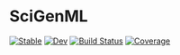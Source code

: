 # SciGenML

[![Stable](https://img.shields.io/badge/docs-stable-blue.svg)](https://nmucke.github.io/SciGenML.jl/stable/)
[![Dev](https://img.shields.io/badge/docs-dev-blue.svg)](https://nmucke.github.io/SciGenML.jl/dev/)
[![Build Status](https://github.com/nmucke/SciGenML.jl/actions/workflows/CI.yml/badge.svg?branch=main)](https://github.com/nmucke/SciGenML.jl/actions/workflows/CI.yml?query=branch%3Amain)
[![Coverage](https://codecov.io/gh/nmucke/SciGenML.jl/branch/main/graph/badge.svg)](https://codecov.io/gh/nmucke/SciGenML.jl)
